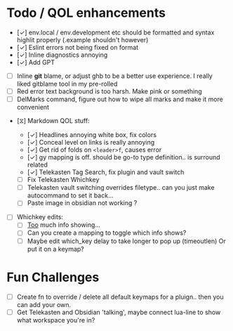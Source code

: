 # Todo / QOL enhancements

- [✓] env.local / env.development etc should be formatted and syntax highlit
  properly (.example shouldn't however)
- [✓] Eslint errors not being fixed on format
- [✓] Inline diagnostics annoying
- [✓] Add GPT
- [ ] Inline **git** blame, or adjust ghb to be a better use experience. I
      really liked gitblame tool in my pre-rolled
- [ ] Red error text background is too harsh. Make pink or something
- [ ] DelMarks command, figure out how to wipe all marks and make it more convenient

- [⧖] Markdown QOL stuff:

  - [✓] Headlines annoying white box, fix colors
  - [✓] Conceal level on links is really annoying
  - [✓] Get rid of folds on `<leader>f`, causes error
  - [✓] gy mapping is off. should be go-to type definition.. is surround
    related
  - [✓] Telekasten Tag Search, fix plugin and vault switch
  - [ ] Fix Telekasten Whichkey
  - [ ] Telekasten vault switching overrides filetype.. can you just make
        autocommand to set it back...
  - [ ] Paste image in obsidian not working ?

- [ ] Whichkey edits:
  - [ ] [Too](2024-01-23_too.md) much info showing...
  - [ ] Can you create a mapping to toggle which info shows?
  - [ ] Maybe edit which_key delay to take longer to pop up (timeoutlen) Or put it on a
        keymap?

# Fun Challenges

- [ ] Create fn to override / delete all default keymaps for a pluign.. then
      you can add your own.
- [ ] Get Telekasten and Obsidian 'talking', maybe connect lua-line to show
      what workspace you're in?
